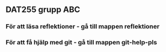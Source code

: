 ## DAT255 grupp ABC

### För att läsa reflektioner - gå till mappen reflektioner

### För att få hjälp med git - gå till mappen git-help-pls
